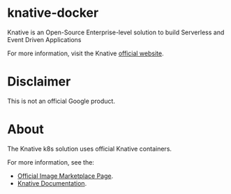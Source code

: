 knative-docker
============

Knative is an Open-Source Enterprise-level solution to build Serverless and Event Driven Applications

For more information, visit the Knative [official website](https://knative.dev/).

# Disclaimer
This is not an official Google product.

# <a name="about"></a>About

The Knative k8s solution uses official Knative containers.

For more information, see the:

- [Official Image Marketplace Page](https://console.cloud.google.com/marketplace/details/google/knative).
- [Knative Documentation](https://github.com/GoogleCloudPlatform/click-to-deploy/tree/master/k8s/knative).

